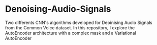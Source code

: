 # Denoising-Audio-Signals
Two differents CNN's algorithms developed for Deoinising Audio Signals from the Common Voice dataset. In this repository, I explore the AutoEncoder architecture with a complex mask and a Variational AutoEncoder
